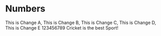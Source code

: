# Numbers
This is Change A, This is Change B, This is Change C, This is Change D, This is Change E
123456789
Cricket is the best Sport!